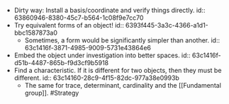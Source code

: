 - Dirty way: Install a basis/coordinate and verify things directly.
  id:: 63860946-8380-45c7-b564-1c08f9e7cc70
- Try equivalent forms of an object!
  id:: 6393f445-3a3c-4366-a1d1-bbc1587873a0
	- Sometimes, a form would be significantly simpler than another.
	  id:: 63c1416f-3871-4985-9009-5731e43864e6
- Embed the object under investigation into better spaces.
  id:: 63c1416f-d51b-4487-865b-f9d3cf9b5918
- Find a characteristic. If it is different for two objects, then they must be different.
  id:: 63c14160-28c9-4f15-82dc-977a38e0993b
	- The same for trace, determinant, cardinality and the [[Fundamental group]]. #Strategy